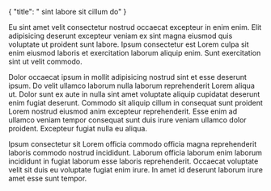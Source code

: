 {
  "title": " sint labore sit cillum do"
}

Eu sint amet velit consectetur nostrud occaecat excepteur in enim enim. Elit adipisicing deserunt excepteur veniam ex sint magna eiusmod quis voluptate ut proident sunt labore. Ipsum consectetur est Lorem culpa sit enim eiusmod laboris et exercitation laborum aliquip enim. Sunt exercitation sint ut velit commodo.

Dolor occaecat ipsum in mollit adipisicing nostrud sint et esse deserunt ipsum. Do velit ullamco laborum nulla laborum reprehenderit Lorem aliqua ut. Dolor sunt ex aute in nulla sint amet voluptate aliquip cupidatat deserunt enim fugiat deserunt. Commodo sit aliquip cillum in consequat sunt proident Lorem nostrud eiusmod anim excepteur reprehenderit. Esse enim ad ullamco veniam tempor consequat sunt duis irure veniam ullamco dolor proident. Excepteur fugiat nulla eu aliqua.

Ipsum consectetur sit Lorem officia commodo officia magna reprehenderit laboris commodo nostrud incididunt. Laborum officia laborum enim laborum incididunt in fugiat laborum esse laboris reprehenderit. Occaecat voluptate velit sit duis eu voluptate fugiat enim irure. In amet id deserunt laborum irure amet esse sunt tempor.